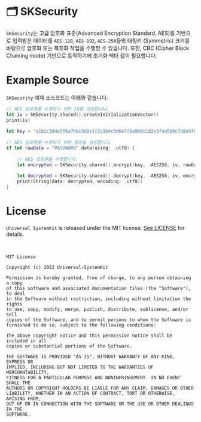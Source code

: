 # 🗂 SKSecurity

`SKSecurity`는 고급 암호화 표준(Advanced Encryption Standard, AES)를 기반으로 입력받은 데이터를 `AES-128`, `AES-192`, `AES-256`들의 대칭키 (Symmetric) 크기를 바탕으로 암호화 또는 복호화 작업을 수행할 수 있습니다. 또한, CBC (Cipher Block Chaining mode) 기반으로 동작하기에 초기화 백터 값이 필요합니다.

# Example Source

`SKSecurity` 예제 소스코드는 아래와 같습니다.

```Swift
// AES 암호화를 수행하기 위한 IV를 생성합니다.
let iv = SKSecurity.shared().createInitializationVector()
print(iv)
        
let key = "a1b2c3d4e5f6a7b8c9d0e1f2a3b4c5d6e7f8a9b0c1d2e3f4a5b6c7d8e9f0a1b2"
        
// AES 암호화를 수행하기 위한 평문을 생성합니다.
if let rawData = "PASSWORD".data(using: .utf8) {
            
    // AES 암호화를 수행합니다.
    let encrypted = SKSecurity.shared().encrypt(key, .AES256, iv, rawData)
                
    let decrypted = SKSecurity.shared().decrypt(key, .AES256, iv, encrypted)
    print(String(data: decrypted, encoding: .utf8))
}
```

# License

`Universal SystemKit` is released under the MIT license. [See LICENSE](https://github.com/ChangYeop-Yang/Apple-SystemKit/blob/main/LICENSE) for details.

</br>

```TEXT
MIT License

Copyright (c) 2022 Universal-SystemKit

Permission is hereby granted, free of charge, to any person obtaining a copy
of this software and associated documentation files (the "Software"), to deal
in the Software without restriction, including without limitation the rights
to use, copy, modify, merge, publish, distribute, sublicense, and/or sell
copies of the Software, and to permit persons to whom the Software is
furnished to do so, subject to the following conditions:

The above copyright notice and this permission notice shall be included in all
copies or substantial portions of the Software.

THE SOFTWARE IS PROVIDED "AS IS", WITHOUT WARRANTY OF ANY KIND, EXPRESS OR
IMPLIED, INCLUDING BUT NOT LIMITED TO THE WARRANTIES OF MERCHANTABILITY,
FITNESS FOR A PARTICULAR PURPOSE AND NONINFRINGEMENT. IN NO EVENT SHALL THE
AUTHORS OR COPYRIGHT HOLDERS BE LIABLE FOR ANY CLAIM, DAMAGES OR OTHER
LIABILITY, WHETHER IN AN ACTION OF CONTRACT, TORT OR OTHERWISE, ARISING FROM,
OUT OF OR IN CONNECTION WITH THE SOFTWARE OR THE USE OR OTHER DEALINGS IN THE
SOFTWARE.
```

